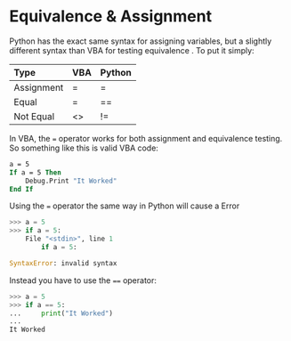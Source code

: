 # Equivalence & Assignment

Python has the exact same syntax for assigning variables, but a slightly different syntax than VBA for testing equivalence . To put it simply:


| Type |   VBA  | Python |
|:-----|:-------|:-------|
|Assignment |  =   |  =|
|Equal      |  =   |  ==|
|Not Equal  |  <>   | !=|


In VBA, the `=` operator works for both assignment and equivalence testing. So something like this is valid VBA code:

```vb
a = 5
If a = 5 Then
    Debug.Print "It Worked"
End If

```

Using the `=` operator the same way in Python will cause a Error

```python
>>> a = 5
>>> if a = 5:
    File "<stdin>", line 1
        if a = 5:

SyntaxError: invalid syntax
```

Instead you have to use the `==` operator:
```python
>>> a = 5
>>> if a == 5:
...     print("It Worked")
...
It Worked
```
